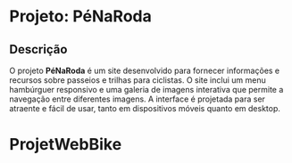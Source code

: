 
# Projeto: PéNaRoda

## Descrição

O projeto **PéNaRoda** é um site desenvolvido para fornecer informações e recursos sobre passeios e trilhas para ciclistas. O site inclui um menu hambúrguer responsivo e uma galeria de imagens interativa que permite a navegação entre diferentes imagens. A interface é projetada para ser atraente e fácil de usar, tanto em dispositivos móveis quanto em desktop.
# ProjetWebBike
